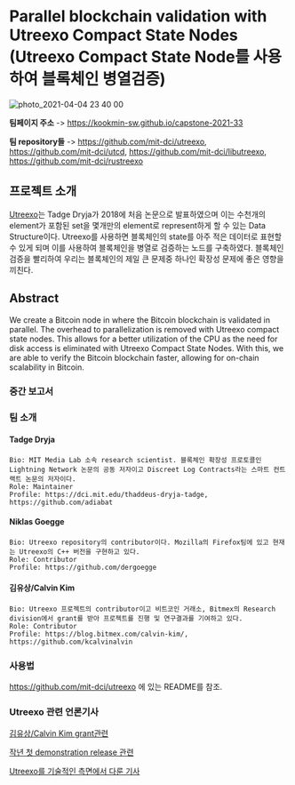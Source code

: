 # Parallel blockchain validation with Utreexo Compact State Nodes (Utreexo Compact State Node를 사용하여 블록체인 병열검증)

![photo_2021-04-04 23 40 00](https://user-images.githubusercontent.com/37185887/113512332-19325600-959f-11eb-8c60-b0b48417158a.jpeg)

**팀페이지 주소** -> https://kookmin-sw.github.io/capstone-2021-33

**팀 repository들** -> https://github.com/mit-dci/utreexo, https://github.com/mit-dci/utcd, https://github.com/mit-dci/libutreexo, https://github.com/mit-dci/rustreexo

## 프로젝트 소개

[Utreexo](https://dci.mit.edu/utreexo)는 Tadge Dryja가 2018에 처음 논문으로 발표하였으며 이는 수천개의 element가 포함된 set을 몇개만의 element로 represent하게 할 수 있는 Data Structure이다. Utreexo를 사용하면 블록체인의 state를 아주 적은 데이터로 표현할 수 있게 되며 이를 사용하여 블록체인을 병열로 검증하는 노드를 구축하였다. 블록체인 검증을 빨리하여 우리는 블록체인의 제일 큰 문제중 하나인 확장성 문제에 좋은 영향을 끼친다.

## Abstract

We create a Bitcoin node in where the Bitcoin blockchain is validated in parallel. The overhead to parallelization is removed with Utreexo compact state nodes. This allows for a better utilization of the CPU as the need for disk access is eliminated with Utreexo Compact State Nodes. With this, we are able to verify the Bitcoin blockchain faster, allowing for on-chain scalability in Bitcoin.

### 중간 보고서

### 팀 소개

#### Tadge Dryja

~~~
Bio: MIT Media Lab 소속 research scientist. 블록체인 확장성 프로토콜인 Lightning Network 논문의 공동 저자이고 Discreet Log Contracts라는 스마트 컨트랙트 논문의 저자이다.
Role: Maintainer
Profile: https://dci.mit.edu/thaddeus-dryja-tadge, https://github.com/adiabat
~~~

#### Niklas Goegge

~~~
Bio: Utreexo repository의 contributor이다. Mozilla의 Firefox팀에 있고 현재는 Utreexo의 C++ 버전을 구현하고 있다.
Role: Contributor
Profile: https://github.com/dergoegge
~~~

#### 김유상/Calvin Kim

~~~
Bio: Utreexo 프로젝트의 contributor이고 비트코인 거래소, Bitmex의 Research division에서 grant를 받아 프로젝트를 진행 및 연구결과를 기여하고 있다.
Role: Contributor
Profile: https://blog.bitmex.com/calvin-kim/, https://github.com/kcalvinalvin
~~~

### 사용법

https://github.com/mit-dci/utreexo 에 있는 README를 참조.

### Utreexo 관련 언론기사

[김유상/Calvin Kim grant관련](https://decrypt.co/39630/bitmex-grants-40000-to-developer-of-bitcoin-scalability-project)

[작년 첫 demonstration release 관련](https://www.coindesk.com/mit-lightning-creator-unveils-first-demonstration-of-bitcoin-scaling-tech)

[Utreexo를 기술적인 측면에서 다룬 기사](https://bitcoinmagazine.com/technical/bitcoins-growing-utxo-problem-and-how-utreexo-can-help-solve-it)
